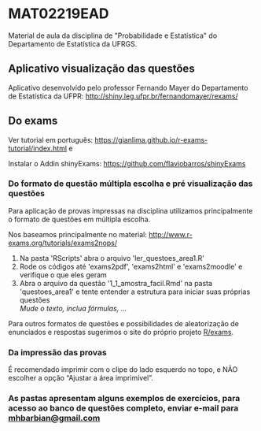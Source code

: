 # MAT02219EAD
Material de aula da disciplina de "Probabilidade e Estatística" do Departamento de Estatística da UFRGS.

## Aplicativo visualização das questões
Aplicativo desenvolvido pelo professor Fernando Mayer do Departamento de Estatística da UFPR: http://shiny.leg.ufpr.br/fernandomayer/rexams/


## Do exams
Ver tutorial em português: https://gianlima.github.io/r-exams-tutorial/index.html e

Instalar o Addin shinyExams: https://github.com/flaviobarros/shinyExams

### Do formato de questão múltipla escolha e pré visualização das questões
Para aplicação de provas impressas na disciplina utilizamos principalmente o formato de questões em múltipla escolha.  

Nos baseamos principalmente no material: http://www.r-exams.org/tutorials/exams2nops/  

1. Na pasta 'RScripts' abra o arquivo 'ler_questoes_area1.R'  
2. Rode os códigos até 'exams2pdf', 'exams2html' e 'exams2moodle' e verifique o que eles geram  
3. Abra o arquivo da questão '1_1_amostra_facil.Rmd' na pasta 'questoes_area1' e tente entender a estrutura para iniciar suas próprias questões  
*Mude o texto, inclua fórmulas, ...*

Para outros formatos de questões e possibilidades de aleatorização de enunciados 
e respostas sugerimos o site do próprio projeto [R/exams](http://www.r-exams.org/).


### Da impressão das provas
É recomendado imprimir com o clipe do lado esquerdo no topo, e NÃO escolher a opção “Ajustar a área imprimível”.

### As pastas apresentam alguns exemplos de exercícios, para acesso ao banco de questões completo, enviar e-mail para mhbarbian@gmail.com
